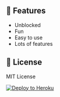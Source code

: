 ## 🚀 Features
- Unblocked
- Fun
- Easy to use
- Lots of features

## 📝 License
MIT License

[![Deploy to Heroku](https://www.herokucdn.com/deploy/button.svg)](https://heroku.com/deploy?template=https://github.com/yourname/yourrepo)
